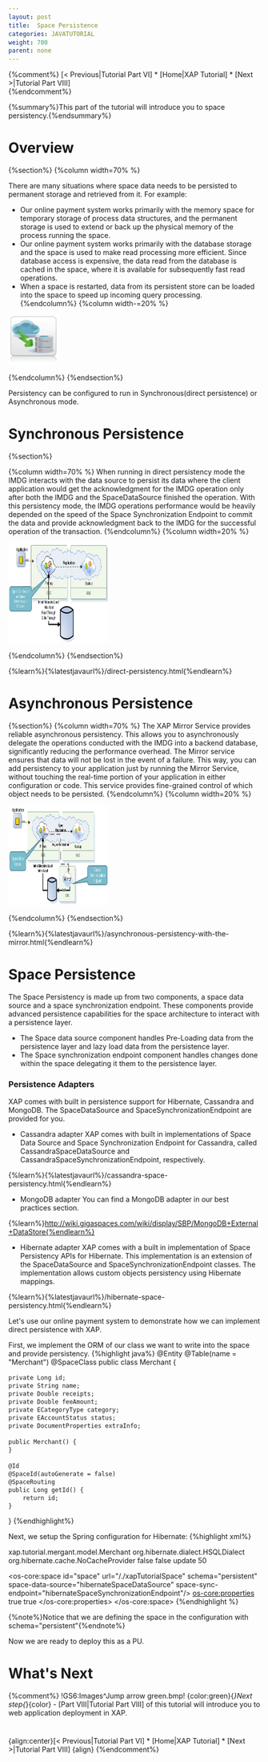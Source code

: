 ```yaml
---
layout: post
title:  Space Persistence
categories: JAVATUTORIAL
weight: 700
parent: none
---
```


{%comment%}
[< Previous|Tutorial Part VI] * [Home|XAP Tutorial] * [Next >|Tutorial Part VIII]   
{%endcomment%}


 
{%summary%}This part of the tutorial will introduce you to space persistency.{%endsummary%}

# Overview
{%section%}
{%column width=70% %}

There are many situations where space data needs to be persisted to permanent storage and retrieved from it. For example:
- Our online payment system works primarily with the memory space for temporary storage of process data structures, and the permanent storage is used to extend or back up the physical memory of the process running the space.
- Our online payment system works primarily with the database storage and the space is used to make read processing more efficient. Since database access is expensive, the data read from the database is cached in the space, where it is available for subsequently fast read operations.
- When a space is restarted, data from its persistent store can be loaded into the space to speed up incoming query processing.
{%endcolumn%}
{%column width-=20% %}
<img src="/attachment_files/qsg/persistence.png" width="100" height="100">

{%endcolumn%}
{%endsection%}


Persistency can be configured to run in Synchronous(direct persistence) or Asynchronous mode.

# Synchronous Persistence
{%section%}

{%column width=70% %}
When running in direct persistency mode the IMDG interacts with the data source to persist its data where the client application would get the acknowledgment for the IMDG operation only after both the IMDG and the SpaceDataSource finished the operation. With this persistency mode, the IMDG operations performance would be heavily depended on the speed of the Space Synchronization Endpoint to commit the data and provide acknowledgment back to the IMDG for the successful operation of the transaction.
{%endcolumn%}
{%column width=20% %}

[<img src="/attachment_files/qsg/data-grid-sync-persistNew.jpg" width="200" height="200">](/attachment_files/qsg/data-grid-sync-persistNew.jpg)


{%endcolumn%}
{%endsection%}

{%learn%}{%latestjavaurl%}/direct-persistency.html{%endlearn%}



# Asynchronous Persistence
{%section%}
{%column width=70% %}
The XAP Mirror Service provides reliable asynchronous persistency. This allows you to asynchronously delegate the operations conducted with the IMDG into a backend database, significantly reducing the performance overhead. The Mirror service ensures that data will not be lost in the event of a failure. This way, you can add persistency to your application just by running the Mirror Service, without touching the real-time portion of your application in either configuration or code. This service provides fine-grained control of which object needs to be persisted.
{%endcolumn%}
{%column width=20% %}

[<img src="/attachment_files/qsg/data-grid-async-persistNew.jpg" width="200" height="200">](/attachment_files/qsg/data-grid-async-persistNew.jpg)


{%endcolumn%}
{%endsection%}

{%learn%}{%latestjavaurl%}/asynchronous-persistency-with-the-mirror.html{%endlearn%}

 


# Space Persistence
The Space Persistency is made up from two components, a space data source and a space synchronization endpoint.
These components provide advanced persistence capabilities for the space architecture to interact with a persistence layer.

- The Space data source component handles Pre-Loading data from the persistence layer and lazy load data from the persistence layer.
- The Space synchronization endpoint component handles changes done within the space delegating it them to the persistence layer.

### Persistence Adapters
XAP comes with built in persistence support for Hibernate, Cassandra and MongoDB. The SpaceDataSource and SpaceSynchronizationEndpoint are provided for you.

- Cassandra adapter
XAP comes with built in implementations of Space Data Source and Space Synchronization Endpoint for Cassandra, called CassandraSpaceDataSource and CassandraSpaceSynchronizationEndpoint, respectively.

{%learn%}{%latestjavaurl%}/cassandra-space-persistency.html{%endlearn%}

- MongoDB adapter
  You can find a MongoDB adapter in our best practices section.

{%learn%}http://wiki.gigaspaces.com/wiki/display/SBP/MongoDB+External+DataStore{%endlearn%}



- Hibernate adapter
  XAP comes with a built in implementation of Space Persistency APIs for Hibernate. This implementation is an extension of the SpaceDataSource and SpaceSynchronizationEndpoint classes. The implementation allows custom objects persistency using Hibernate mappings.

{%learn%}{%latestjavaurl%}/hibernate-space-persistency.html{%endlearn%}



Let's use our online payment system to demonstrate how we can implement direct persistence with XAP. 

First, we implement the ORM of our class we want to write into the space and provide persistency. 
{%highlight java%}
@Entity
@Table(name = "Merchant")
@SpaceClass
public class Merchant {

	private Long id;
	private String name;
	private Double receipts;
	private Double feeAmount;
	private ECategoryType category;
	private EAccountStatus status;
	private DocumentProperties extraInfo;

	public Merchant() {
	}

	@Id
	@SpaceId(autoGenerate = false)
	@SpaceRouting
	public Long getId() {
		return id;
	}
}
{%endhighlight%}

Next, we setup the Spring configuration for Hibernate: 
{%highlight xml%}
<bean id="dataSource" class="org.apache.commons.dbcp.BasicDataSource" destroy-method="close">
    <property name="driverClassName" value="org.hsqldb.jdbcDriver"/>
    <property name="url" value="jdbc:hsqldb:hsql://localhost:9001"/>
    <property name="username" value="sa"/>
    <property name="password" value=""/>
</bean>

<bean id="sessionFactory" class="org.springframework.orm.hibernate3.LocalSessionFactoryBean">
    <property name="dataSource" ref="dataSource"/>
     <property name="annotatedClasses">
        <list>
            <value>xap.tutorial.mergant.model.Merchant</value>
        </list>
    </property>
    <property name="hibernateProperties">
        <props>
            <prop key="hibernate.dialect">org.hibernate.dialect.HSQLDialect</prop>
            <prop key="hibernate.cache.provider_class">org.hibernate.cache.NoCacheProvider</prop>
            <prop key="hibernate.cache.use_second_level_cache">false</prop>
            <prop key="hibernate.cache.use_query_cache">false</prop>
            <prop key="hibernate.hbm2ddl.auto">update</prop>
            <prop key="hibernate.jdbc.batch_size">50</prop>            
        </props>
    </property>
</bean>

<bean id="hibernateSpaceDataSource" 
     class="org.openspaces.persistency.hibernate.DefaultHibernateSpaceDataSourceFactoryBean">
    <property name="sessionFactory" ref="sessionFactory"/>
    <property name="initialLoadChunkSize" value="2000"/>
</bean>

<bean id="hibernateSpaceSpaceSynchronizationEndpoint"
    class="org.openspaces.persistency.hibernate.DefaultHibernateSpaceSynchronizationEndpointFactoryBean">
    <property name="sessionFactory" ref="sessionFactory"/>
</bean>

<os-core:space id="space" url="/./xapTutorialSpace" schema="persistent"
     space-data-source="hibernateSpaceDataSource" 
     space-sync-endpoint="hibernateSpaceSynchronizationEndpoint"/>
    <os-core:properties>
        <props>
            <prop key="cluster-config.cache-loader.external-data-source">true</prop>
            <prop key="cluster-config.cache-loader.central-data-source">true</prop>
        </props>
    </os-core:properties>
</os-core:space>
{%endhighlight %}

{%note%}Notice that we are defining the space in the configuration with schema="persistent"{%endnote%}

Now we are ready to deploy this as a PU.


# What's Next

{%comment%}
!GS6:Images^Jump arrow green.bmp! {color:green}{*}Next step{*}{color} - [Part VIII|Tutorial Part VIII] of this tutorial will introduce you to web application deployment in XAP.


# 
{align:center}[< Previous|Tutorial Part VI] * [Home|XAP Tutorial] * [Next >|Tutorial Part VIII] {align}
{%endcomment%}